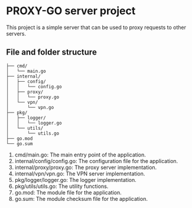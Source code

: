 PROXY-GO server project 
=======================
This project is a simple server that can be used to proxy requests to other servers.

File and folder structure
--------------------------
```proxy-server/
├── cmd/
│   └── main.go
├── internal/
│   ├── config/
│   │   └── config.go
│   ├── proxy/
│   │   └── proxy.go
│   └── vpn/
│       └── vpn.go
├── pkg/
│   ├── logger/
│   │   └── logger.go
│   └── utils/
│       └── utils.go
├── go.mod
└── go.sum

```
1. cmd/main.go: The main entry point of the application.
2. internal/config/config.go: The configuration file for the application.
3. internal/proxy/proxy.go: The proxy server implementation.
4. internal/vpn/vpn.go: The VPN server implementation.
5. pkg/logger/logger.go: The logger implementation.
6. pkg/utils/utils.go: The utility functions.
7. go.mod: The module file for the application.
8. go.sum: The module checksum file for the application.
